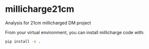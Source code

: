 # millicharge21cm
Analysis for 21cm millicharged DM project

From your virtual environment, you can install millicharge code with:
```bash
pip install -e . 
```

